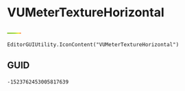 # VUMeterTextureHorizontal
![](/img/VUMeterTextureHorizontal.png)

``` CSharp
EditorGUIUtility.IconContent("VUMeterTextureHorizontal")
```
## GUID
```
-1523762453005817639
```
